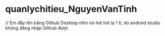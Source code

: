 # quanlychitieu_NguyenVanTinh
// Em đẩy lên bằng Github Desktop nhìn nó hơi hơi lạ 1 tí, do android  studio không đăng nhập Github được
